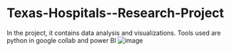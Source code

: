 # Texas-Hospitals--Research-Project
In the project, it contains data analysis and visualizations. Tools used are python in google collab and power BI
![image](https://s3-prod.modernhealthcare.com/s3fs-public/styles/width_792/public/hospital-texas.png)
